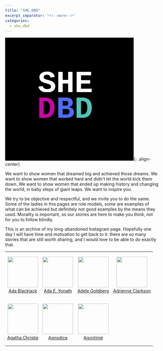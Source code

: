 ```yaml
---
title: "SHE.DBD"
excerpt_separator: "<!--more-->"
categories:
  - she.dbd
---
```


![center-aligned-image](/images/shedbd.png){: .align-center}

We want to show women that dreamed big and achieved those dreams. We want to show women that worked hard and didn't let the world kick them down. We want to show women that ended up making history and changing the world, in baby steps of giant leaps.⁠ We want to inspire you.

We try to be objective and respectful, and we invite you to do the same. Some of the ladies in this pages are role models, some are examples of what can be achieved but definitely not good examples by the means they used. Morality is important, so our stories are here to make you think, not for you to follow blindly. 

This is an archive of my long-abandoned Instagram page. Hopefully one day I will have time and motivation to get back to it: there are so many stories that are still worth sharing, and I would love to be able to do exactly that.

<!--more-->

<table>
    <tr>
        <td>
            <p align="center">
            <a href="/shedbd/ada-blackjack">
            <img src="https://upload.wikimedia.org/wikipedia/commons/1/16/Ada_Blackjack_in_winter_costume.jpg" width="100" height="100">
            <br>
            Ada Blackjack
            </a>
            </p>
        </td>
        <td>
            <p align="center">
            <a href="/shedbd/ada-yonath">
            <img src="https://upload.wikimedia.org/wikipedia/commons/a/a4/Ada_Yonath_Weizmann_Institute_of_Science.jpg" width="100" height="100">
            <br>
            Ada E. Yonath
            </a>
            </p>
        </td>
        <td>
            <p align="center">
            <a href="/shedbd/adele-goldberg">
            <img src="https://upload.wikimedia.org/wikipedia/commons/c/ce/Adele_Goldberg_%282007%29.jpg" width="100" height="100">
            <br>
            Adele Goldberg
            </a>
            </p>
        </td>
        <td>
            <p align="center">
            <a href="/shedbd/adrienne-clarkson">
            <img src="https://upload.wikimedia.org/wikipedia/commons/f/f1/Adrienne_Clarkson_by_Andrew_Rusk.jpg" width="100" height="100">
            <br>
            Adrienne Clarkson
            </a>
            </p>
        </td>
    </tr>
    <tr>
        <td>
            <p align="center">
            <a href="/shedbd/agatha-christie">
            <img src="https://upload.wikimedia.org/wikipedia/commons/f/f7/Agatha_Christie_in_Nederland_%28detectiveschrijfster%29%2C_bij_aankomst_op_Schiphol_me%2C_Bestanddeelnr_916-8898_%28cropped%29.jpg" width="100" height="100">
            <br>
            Agatha Christie
            </a>
            </p>
        </td><td>
            <p align="center">
            <a href="/shedbd/agnodice">
            <img src="https://upload.wikimedia.org/wikipedia/commons/c/c9/Agnodice_engraving.jpg" width="100" height="100">
            <br>
            Agnodice
            </a>
            </p>
        </td><td>
            <p align="center">
            <a href="/shedbd/agontime">
            <img src="https://upload.wikimedia.org/wikipedia/commons/9/99/Dahomey_amazon1.jpg" width="100" height="100">
            <br>
            Agontimé
            </a>
            </p>
        </td>
    </tr>
</table>